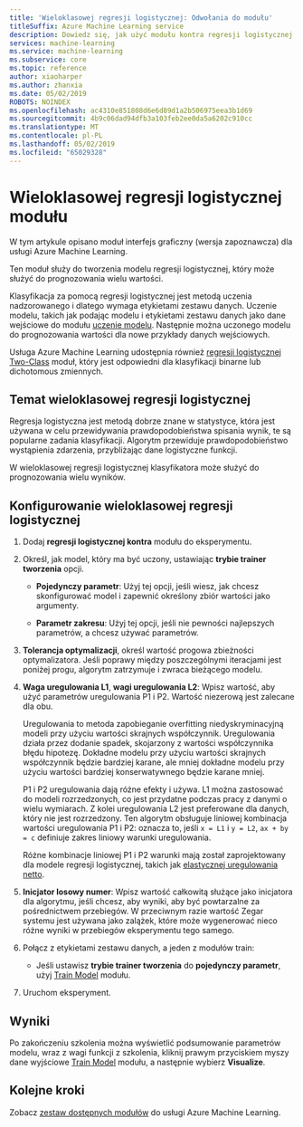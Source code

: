 ```yaml
---
title: 'Wieloklasowej regresji logistycznej: Odwołania do modułu'
titleSuffix: Azure Machine Learning service
description: Dowiedz się, jak użyć modułu kontra regresji logistycznej w usłudze Azure Machine Learning, aby utworzyć model regresji logistycznej, który może służyć do prognozowania wielu wartości.
services: machine-learning
ms.service: machine-learning
ms.subservice: core
ms.topic: reference
author: xiaoharper
ms.author: zhanxia
ms.date: 05/02/2019
ROBOTS: NOINDEX
ms.openlocfilehash: ac4310e851808d6e6d89d1a2b506975eea3b1d69
ms.sourcegitcommit: 4b9c06dad94dfb3a103feb2ee0da5a6202c910cc
ms.translationtype: MT
ms.contentlocale: pl-PL
ms.lasthandoff: 05/02/2019
ms.locfileid: "65029328"
---
```

# <a name="multiclass-logistic-regression-module"></a>Wieloklasowej regresji logistycznej modułu

W tym artykule opisano moduł interfejs graficzny (wersja zapoznawcza) dla usługi Azure Machine Learning.

Ten moduł służy do tworzenia modelu regresji logistycznej, który może służyć do prognozowania wielu wartości.

Klasyfikacja za pomocą regresji logistycznej jest metodą uczenia nadzorowanego i dlatego wymaga etykietami zestawu danych. Uczenie modelu, takich jak podając modelu i etykietami zestawu danych jako dane wejściowe do modułu [uczenie modelu](./train-model.md). Następnie można uczonego modelu do prognozowania wartości dla nowe przykłady danych wejściowych.

Usługa Azure Machine Learning udostępnia również [regresji logistycznej Two-Class](./two-class-logistic-regression.md) moduł, który jest odpowiedni dla klasyfikacji binarne lub dichotomous zmiennych.

## <a name="about-multiclass-logistic-regression"></a>Temat wieloklasowej regresji logistycznej

Regresja logistyczna jest metodą dobrze znane w statystyce, która jest używana w celu przewidywania prawdopodobieństwa spisania wynik, te są popularne zadania klasyfikacji. Algorytm przewiduje prawdopodobieństwo wystąpienia zdarzenia, przybliżając dane logistyczne funkcji. 

W wieloklasowej regresji logistycznej klasyfikatora może służyć do prognozowania wielu wyników.

## <a name="configure-a-multiclass-logistic-regression"></a>Konfigurowanie wieloklasowej regresji logistycznej

1. Dodaj **regresji logistycznej kontra** modułu do eksperymentu.

2. Określ, jak model, który ma być uczony, ustawiając **trybie trainer tworzenia** opcji.

    + **Pojedynczy parametr**: Użyj tej opcji, jeśli wiesz, jak chcesz skonfigurować model i zapewnić określony zbiór wartości jako argumenty.

    + **Parametr zakresu**: Użyj tej opcji, jeśli nie pewności najlepszych parametrów, a chcesz używać parametrów.

3. **Tolerancja optymalizacji**, określ wartość progowa zbieżności optymalizatora. Jeśli poprawy między poszczególnymi iteracjami jest poniżej progu, algorytm zatrzymuje i zwraca bieżącego modelu.

4. **Waga uregulowania L1**, **wagi uregulowania L2**: Wpisz wartość, aby użyć parametrów uregulowania P1 i P2. Wartość niezerową jest zalecane dla obu.

    Uregulowania to metoda zapobieganie overfitting niedyskryminacyjną modeli przy użyciu wartości skrajnych współczynnik. Uregulowania działa przez dodanie spadek, skojarzony z wartości współczynnika błędu hipotezę. Dokładne modelu przy użyciu wartości skrajnych współczynnik będzie bardziej karane, ale mniej dokładne modelu przy użyciu wartości bardziej konserwatywnego będzie karane mniej.

     P1 i P2 uregulowania dają różne efekty i używa. L1 można zastosować do modeli rozrzedzonych, co jest przydatne podczas pracy z danymi o wielu wymiarach. Z kolei uregulowania L2 jest preferowane dla danych, który nie jest rozrzedzony.  Ten algorytm obsługuje liniowej kombinacja wartości uregulowania P1 i P2: oznacza to, jeśli `x = L1` i `y = L2`, `ax + by = c` definiuje zakres liniowy warunki uregulowania.

     Różne kombinacje liniowej P1 i P2 warunki mają został zaprojektowany dla modele regresji logistycznej, takich jak [elastycznej uregulowania netto](https://wikipedia.org/wiki/Elastic_net_regularization).

6. **Inicjator losowy numer**: Wpisz wartość całkowitą służące jako inicjatora dla algorytmu, jeśli chcesz, aby wyniki, aby być powtarzalne za pośrednictwem przebiegów. W przeciwnym razie wartość Zegar systemu jest używana jako zalążek, które może wygenerować nieco różne wyniki w przebiegów eksperymentu tego samego.

8. Połącz z etykietami zestawu danych, a jeden z modułów train:

    + Jeśli ustawisz **trybie trainer tworzenia** do **pojedynczy parametr**, użyj [Train Model](./train-model.md) modułu.

9. Uruchom eksperyment.

## <a name="results"></a>Wyniki

Po zakończeniu szkolenia można wyświetlić podsumowanie parametrów modelu, wraz z wagi funkcji z szkolenia, kliknij prawym przyciskiem myszy dane wyjściowe [Train Model](./train-model.md) modułu, a następnie wybierz **Visualize**.


## <a name="next-steps"></a>Kolejne kroki

Zobacz [zestaw dostępnych modułów](module-reference.md) do usługi Azure Machine Learning. 